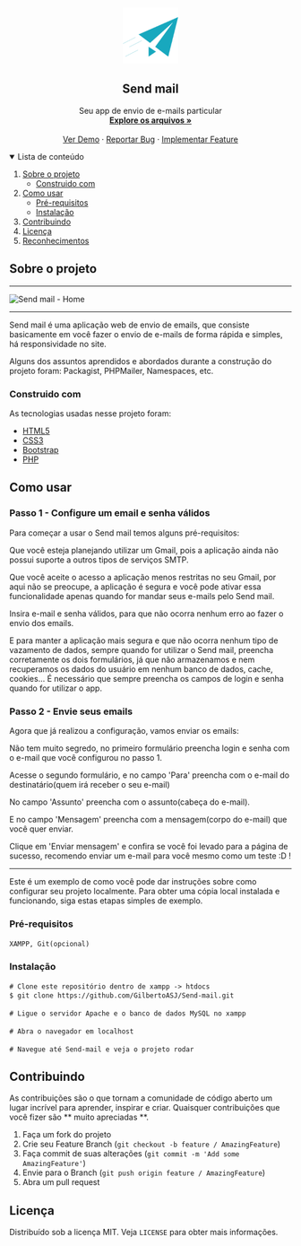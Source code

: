 <!-- PROJECT LOGO -->
<br />
<p align="center">
  <a href="https://github.com/GilbertoASJ/Send-mail/">
    <img 
      src="./assets/logo.png" 
      alt="Logo Send mail"
      width="100"
      height="100" 
    >
  </a>

  <h2 align="center">Send mail</h2>

  <p align="center">
    Seu app de envio de e-mails particular
    <br />
    <a href="https://github.com/GilbertoASJ/Send-mail/"><strong>Explore os arquivos »</strong></a>
    <br />
    <br />
    <a href="https://github.com/GilbertoASJ/Send-mail/">Ver Demo</a>
    ·
    <a href="https://github.com/GilbertoASJ/Send-mail/issues">Reportar Bug</a>
    ·
    <a href="https://github.com/GilbertoASJ/Send-mail/issues">Implementar Feature</a>
  </p>
</p>

<!-- TABLE OF CONTENTS -->
<details open="open">
  <summary>Lista de conteúdo</summary>
  <ol>
    <li>
      <a href="#Sobre-o-projeto">Sobre o projeto</a>
      <ul>
        <li><a href="#Construido-com">Construido com</a></li>
      </ul>
    </li>
    <li>
      <a href="#Como-usar">Como usar</a>
      <ul>
        <li><a href="#Pré-requisitos">Pré-requisitos</a></li>
        <li><a href="#Instalação">Instalação</a></li>
      </ul>
    </li>
    <li><a href="#Contribuindo">Contribuindo</a></li>
    <li><a href="#Licença">Licença</a></li>
    <li><a href="#Reconhecimentos">Reconhecimentos</a></li>
  </ol>
</details>

<!-- ABOUT THE PROJECT -->
## Sobre o projeto

<hr>
<img src="https://user-images.githubusercontent.com/56325350/121954056-b1ce1a80-cd34-11eb-83db-492bcc8d4434.png" alt="Send mail - Home">

<hr>

Send mail é uma aplicação web de envio de emails, que consiste basicamente em você fazer o envio de e-mails de forma rápida e simples, há responsividade no site.

Alguns dos assuntos aprendidos e abordados durante a construção do projeto foram: Packagist, PHPMailer, Namespaces, etc.

### Construido com

As tecnologias usadas nesse projeto foram:
* [HTML5](https://developer.mozilla.org/pt-BR/docs/Web/Guide/HTML/HTML5)
* [CSS3](https://developer.mozilla.org/pt-BR/docs/Web/CSS)
* [Bootstrap](https://getbootstrap.com/)
* [PHP](https://www.php.net/)

<!-- GETTING STARTED -->
## Como usar

### Passo 1 - Configure um email e senha válidos

Para começar a usar o Send mail temos alguns pré-requisitos:

Que você esteja planejando utilizar um Gmail, pois a aplicação ainda não possui suporte a outros tipos de serviços SMTP.

Que você aceite o acesso a aplicação menos restritas no seu Gmail, por aqui não se preocupe, a aplicação é segura e você pode ativar essa funcionalidade apenas quando for mandar seus e-mails pelo Send mail.

Insira e-mail e senha válidos, para que não ocorra nenhum erro ao fazer o envio dos emails.

E para manter a aplicação mais segura e que não ocorra nenhum tipo de vazamento de dados, sempre quando for utilizar o Send mail, preencha corretamente os dois formulários, já que não armazenamos e nem recuperamos os dados do usuário em nenhum banco de dados, cache, cookies... É necessário que sempre preencha os campos de login e senha quando for utilizar o app.

### Passo 2 - Envie seus emails

Agora que já realizou a configuração, vamos enviar os emails:

Não tem muito segredo, no primeiro formulário preencha login e senha com o e-mail que você configurou no passo 1.

Acesse o segundo formulário, e no campo 'Para' preencha com o e-mail do destinatário(quem irá receber o seu e-mail)

No campo 'Assunto' preencha com o assunto(cabeça do e-mail).

E no campo 'Mensagem' preencha com a mensagem(corpo do e-mail) que você quer enviar.

Clique em 'Enviar mensagem' e confira se você foi levado para a página de sucesso, recomendo enviar um e-mail para você mesmo como um teste :D !

<hr>

Este é um exemplo de como você pode dar instruções sobre como configurar seu projeto localmente. Para obter uma cópia local instalada e funcionando, siga estas etapas simples de exemplo.

### Pré-requisitos

``` XAMPP, Git(opcional) ```

### Instalação

```
# Clone este repositório dentro de xampp -> htdocs
$ git clone https://github.com/GilbertoASJ/Send-mail.git

# Ligue o servidor Apache e o banco de dados MySQL no xampp

# Abra o navegador em localhost

# Navegue até Send-mail e veja o projeto rodar
```


<!-- CONTRIBUTING -->
## Contribuindo

As contribuições são o que tornam a comunidade de código aberto um lugar incrível para aprender, inspirar e criar. Quaisquer contribuições que você fizer são ** muito apreciadas **.

1. Faça um fork do projeto
2. Crie seu Feature Branch (`git checkout -b feature / AmazingFeature`)
3. Faça commit de suas alterações (`git commit -m 'Add some AmazingFeature'`)
4. Envie para o Branch (`git push origin feature / AmazingFeature`)
5. Abra um pull request


<!-- LICENSE -->
## Licença

Distribuído sob a licença MIT. Veja `LICENSE` para obter mais informações.
